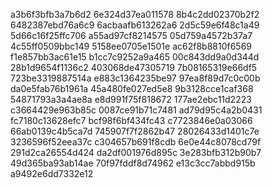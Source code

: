 a3b6f3bfb3a7b6d2
6e324d37ea011578
8b4c2dd02370b2f2
6482387ebd76a6c9
6acbaafb613262a6
2d5c59e6f48c1a49
5d66c16f25ffc706
a55ad97cf8214575
05d759a4572b37a7
4c55ff0509bbc149
5158ee0705e1501e
ac62f8b8810f6569
f1e857bb3ac61e15
b1cc7c9252a9a465
00c843dd9a0d344d
28b1d9654f1136c2
403068de47305719
7b08165319e66df5
723be3319887514a
e883c1364235be97
97ea8f89d7c0c00b
da0e5fab76b1961a
45a480fe027ed5e8
9b3128cce1caf368
54871793a3a4ae8a
e8d991f75f818672
177ae2ebc11d2223
c3664429e963b85c
0087ce91b71c7481
ad79d95c4a2b0431
fc7180c13628efc7
bcf98f6bf434fc43
c7723846e0a03066
66ab0139c4b5ca7d
745907f7f2862b47
28026433d1401c7e
3236596f52eea37c
c304657b691f8cdb
6e0e44c8078cd79f
291d2ca26554d424
da2df001976d895c
3e283bfb312b90b7
49d365ba93ab14ae
70f97fddf8d74962
e13c3cc7abbd915b
a9492e6dd7332e12
